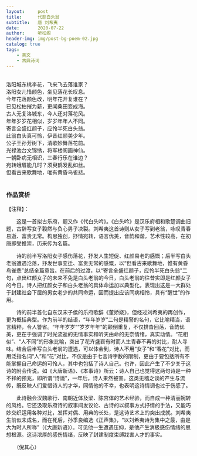 ```yaml
---
layout:     post
title:      代悲白头翁
subtitle:   唐 刘希夷
date:       2020-07-22
author:     听松阁
header-img: img/post-bg-poem-02.jpg
catalog: true
tags:
    - 美文
    - 古典诗词
---
```


<br>
洛阳城东桃李花，飞来飞去落谁家？<br>
洛阳女儿惜颜色，坐见落花长叹息。<br>
今年花落颜色改，明年花开复谁在？<br>
已见松柏摧为薪，更闻桑田变成海。<br>
古人无复洛城东，今人还对落花风。<br>
年年岁岁花相似，岁岁年年人不同。<br>
寄言全盛红颜子，应怜半死白头翁。<br>
此翁白头真可怜，伊昔红颜美少年。<br>
公子王孙芳树下，清歌妙舞落花前。<br>
光禄池台文锦绣，将军楼阁画神仙。<br>
一朝卧病无相识，三春行乐在谁边？<br>
宛转蛾眉能几时？须臾鹤发乱如丝。<br>
但看古来歌舞地，唯有黄昏鸟雀悲。<br>
<br>

### 作品赏析
【注释】：

　　这是一首拟古乐府，题又作《代白头吟》。《白头吟》是汉乐府相和歌楚调曲旧题，古辞写女子毅然与负心男子决裂。刘希夷这首诗则从女子写到老翁，咏叹青春易逝、富贵无常。构思独创，抒情宛转，语言优美，音韵和谐，艺术性较高，在初唐即受推崇，历来传为名篇。

　　诗的前半写洛阳女子感伤落花，抒发人生短促、红颜易老的感慨；后半写白头老翁遭遇沦落，抒发世事变迁、富贵无常的感慨，以“但看古来歌舞地，惟有黄昏鸟雀悲”总结全篇意旨。在前后的过渡，以“寄言全盛红颜子，应怜半死白头翁”二句，点出红颜女子的未来不免是白头老翁的今日，白头老翁的往昔实即是红颜女子的今日。诗人把红颜女子和白头老翁的具体命运加以典型化，表现出这是一大群处于封建社会下层的男女老少的共同命运，因而提出应该同病相怜，具有“醒世”的作用。

　　诗的前半首化自东汉宋子侯的乐府歌辞《董娇娆》，但经过刘希夷的再创作，更为概括典型。作为前半的结语，“年年岁岁”二句是精警的名句，它比喻精当，语言精粹，令人警省。“年年岁岁”“岁岁年年”的颠倒重复，不仅排沓回荡，音韵优美，更在于强调了时光流逝的无情事实和听天由命的无奈情绪，真实动情。“花相似”、“人不同”的形象比喻，突出了花卉盛衰有时而人生青春不再的对比，耐人寻味。结合后半写白头老翁的遭遇，可以体会到，诗人不用“女子”和“春花”对比，而用泛指名词“人”和“花”对比，不仅是由于七言诗字数的限制，更由于要包括所有不能掌握自己命运的可怜人，其中也包括了诗人自己。也许，因此产生了不少关于这诗的附会传说。如《大唐新语》、《本事诗》所云：诗人自己也觉得这两句诗是一种不祥的预兆，即所谓“诗谶”，一年后，诗人果然被害。这类无稽之谈的产生与流传，既反映人们爱惜诗人的才华，同情他的不幸，也表明这诗情调也过于伤感了。

　　此诗融会汉魏歌行、南朝近体及梁、陈宫体的艺术经验，而自成一种清丽婉转的风格。它还汲取乐府诗的叙事间发议论、古诗的以叙事方式抒情的手法，又能巧妙交织运用各种对比，发挥对偶、用典的长处，是这诗艺术上的突出成就。刘希夷生前似未成名，而在死后，孙季良编选《正声集》，“以刘希夷诗为集中之最，由是大为时人所称”（《大唐新语》）。可见他一生遭遇压抑，是他产生消极感伤情绪的思想根源。这诗浓厚的感伤情绪，反映了封建制度束缚戕害人才的事实。

　　（倪其心）
